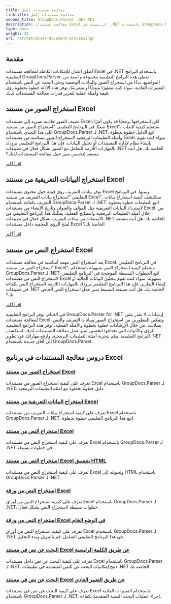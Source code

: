 ```yaml
---
title: معالجة مستندات إكسل
linktitle: معالجة مستندات إكسل
second_title: GroupDocs.Parser .NET API
description: معالجة مستندات Excel الرئيسية في .NET باستخدام GroupDocs.Parser. تعلم كيفية استخراج الصور والبيانات التعريفية والنص بكفاءة باستخدام الأدلة خطوة بخطوة.
type: docs
weight: 32
url: /ar/net/excel-document-processing/
---
```

## مقدمة

أطلق العنان للإمكانات الكاملة لمعالجة مستندات Excel في .NET باستخدام البرامج التعليمية GroupDocs.Parser. تغطي هذه البرامج التعليمية مجموعة واسعة من المواضيع، بدءًا من استخراج الصور والبيانات الوصفية وحتى البحث عن النص باستخدام التعبيرات العادية. سواء كنت مطورًا مبتدئًا أو متمرسًا، توفر هذه الأدلة خطوة بخطوة رؤى قيمة وأمثلة عملية لتعزيز قدرات معالجة المستندات لديك.

## استخراج الصور من مستند Excel

تضيف الصور جاذبية بصرية إلى مستندات Excel، لكن استخراجها برمجيًا قد يكون أمرًا صعبًا. في البرنامج التعليمي "استخراج الصور من مستند Excel"، ستتعلم كيفية التغلب على هذا التحدي باستخدام GroupDocs.Parser لـ .NET. اتبع الدليل خطوة بخطوة وأمثلة التعليمات البرمجية لاستخراج الصور بسلاسة من مستندات Excel. سواء كنت تقوم بإنشاء نظام لإدارة المستندات أو تحليل البيانات، فإن هذا البرنامج التعليمي يزودك بالمهارات اللازمة للتعامل مع الصور بشكل فعال في تطبيقات .NET الخاصة بك. هل أنت مستعد لتحسين سير عمل معالجة المستندات لديك؟

[اقرأ أكثر](./extract-images-from-excel-document/)

## استخراج البيانات التعريفية من مستند Excel

توفر بيانات التعريف رؤى قيمة حول محتوى مستندات Excel وبنيتها. في البرنامج التعليمي "استخراج بيانات التعريف من مستند Excel"، ستكتشف كيفية استخراج بيانات التعريف بكفاءة باستخدام GroupDocs.Parser لـ .NET. اتبع التعليمات خطوة بخطوة لاسترداد البيانات التعريفية مثل المؤلف والعنوان وتاريخ الإنشاء من مستندات Excel. من خلال أمثلة التعليمات البرمجية والنصائح العملية، يمكّنك هذا البرنامج التعليمي من الاستفادة من بيانات التعريف بشكل فعال في تطبيقات .NET الخاصة بك. هل أنت مستعد لفتح الرؤى المخفية داخل مستندات Excel الخاصة بك؟

[اقرأ أكثر](./extract-metadata-from-excel-document/)

## استخراج النص من مستند Excel

يعد استخراج النص مهمة أساسية في معالجة مستندات Excel. في البرنامج التعليمي "استخراج النص من مستند Excel"، ستتعلم كيفية استخراج النص بسهولة باستخدام GroupDocs.Parser لـ .NET. اتبع الخطوات البسيطة الموضحة في البرنامج التعليمي لاستخراج النص من مستندات Excel بسهولة. سواء كنت تقوم بتحليل البيانات المالية أو إنشاء التقارير، فإن هذا البرنامج التعليمي يزودك بالمهارات اللازمة لاستخراج النص بكفاءة في تطبيقات .NET الخاصة بك. هل أنت مستعد لتبسيط سير عمل استخراج النص الخاص بك؟

[اقرأ أكثر](./extract-text-from-excel-document/)

في الختام، توفر البرامج التعليمية GroupDocs.Parser for .NET إرشادات لا تقدر بثمن لمعالجة مستندات Excel، وتمكين المطورين من استخراج الصور وبيانات التعريف والنص بسلاسة. من خلال الإرشادات خطوة بخطوة والأمثلة العملية، توفر هذه البرامج التعليمية الرؤى والأدوات التي تحتاجها لتحسين سير عمل معالجة المستندات لديك. استكشف البرامج التعليمية، وقم بتجربة أمثلة التعليمات البرمجية، وارفع مهاراتك في تطوير .NET إلى آفاق جديدة باستخدام GroupDocs.Parser.
## دروس معالجة المستندات في برنامج Excel
### [استخراج الصور من مستند Excel](./extract-images-from-excel-document/)
تعرف على كيفية استخراج الصور من مستندات Excel باستخدام GroupDocs.Parser لـ .NET. دليل خطوة بخطوة مع أمثلة التعليمات البرمجية.
### [استخراج البيانات التعريفية من مستند Excel](./extract-metadata-from-excel-document/)
تعرف على كيفية استخراج بيانات التعريف من مستندات Excel باستخدام GroupDocs.Parser لـ .NET. اتبع هذا البرنامج التعليمي خطوة بخطوة.
### [استخراج النص من مستند Excel](./extract-text-from-excel-document/)
تعرف على كيفية استخراج النص من مستندات Excel باستخدام GroupDocs.Parser لـ .NET في خطوات بسيطة.
### [استخراج النص من مستند Excel بتنسيق HTML](./extract-text-from-excel-document-as-html/)
تعرف على كيفية استخراج النص من مستندات Excel وتحويله إلى HTML باستخدام GroupDocs.Parser لـ .NET.
### [استخراج النص من ورقة Excel](./extract-text-from-excel-sheet/)
تعرف على كيفية استخراج النص من أوراق Excel باستخدام GroupDocs.Parser لـ .NET. خطوات بسيطة لاستخراج النص بشكل فعال.
### [استخراج النص من ورقة Excel في الوضع الخام](./extract-text-from-excel-sheet-in-raw-mode/)
تعرف على كيفية استخراج النص من أوراق Excel باستخدام GroupDocs.Parser لـ .NET في هذا البرنامج التعليمي الشامل. قم بالتنزيل وبدء التحليل.
### [البحث عن نص في مستند Excel عن طريق الكلمة الرئيسية](./search-text-in-excel-document-by-keyword/)
تعرف على كيفية البحث عن نص داخل مستندات Excel باستخدام GroupDocs.Parser لـ .NET. دمج إمكانيات البحث عن النص المتقدمة في تطبيقات .NET الخاصة بك.
### [البحث عن نص في مستند Excel عن طريق التعبير العادي](./search-text-in-excel-document-by-regular-expression/)
تعرف على كيفية البحث عن نص في مستندات Excel باستخدام التعبيرات العادية باستخدام GroupDocs.Parser لـ .NET. إجراء عمليات البحث النصية المتقدمة بكفاءة.